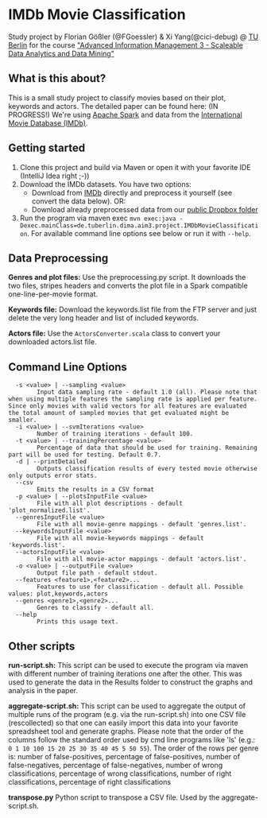 # IMDb Movie Classification

Study project by Florian Gößler (@FGoessler) & Xi Yang(@cici-debug) @ [TU Berlin](https://github.com/TU-Berlin-DIMA) for the course ["Advanced Information Management 3 - Scaleable Data Analytics and Data Mining"](http://www.dima.tu-berlin.de/menue/studium_und_lehre/masterstudium/aim-3/)


## What is this about?

This is a small study project to classify movies based on their plot, keywords and actors.
The detailed paper can be found here: (IN PROGRESS!)
We're using [Apache Spark](https://spark.apache.org) and data from the [International Movie Database (IMDb)](http://www.imdb.com).


## Getting started

1. Clone this project and build via Maven or open it with your favorite IDE (IntelliJ Idea right ;-))
2. Download the IMDb datasets. You have two options:
    - Download from [IMDb](http://www.imdb.com/interfaces) directly and preprocess it yourself (see convert the data below).
    OR:
    - Download already preprocessed data from our [public Dropbox folder](https://www.dropbox.com/sh/k7sbl2b707wpf21/AADhU4Q-K-6RWDCUGHzN9SBka?dl=0)
3. Run the program via maven exec ```mvn exec:java -Dexec.mainClass=de.tuberlin.dima.aim3.project.IMDbMovieClassification```. For available command line options see below or run it with ```--help```.
 
 
## Data Preprocessing
 
**Genres and plot files:**
Use the preprocessing.py script.
It downloads the two files, stripes headers and converts the plot file in a Spark compatible one-line-per-movie format.

**Keywords file:**
Download the keywords.list file from the FTP server and just delete the very long header and list of included keywords.

**Actors file:**
Use the ```ActorsConverter.scala``` class to convert your downloaded actors.list file.

 
## Command Line Options
 ```
   -s <value> | --sampling <value>
         Input data sampling rate - default 1.0 (all). Please note that when using multiple features the sampling rate is applied per feature. Since only movies with valid vectors for all features are evaluated the total amount of sampled movies that get evaluated might be smaller.
   -i <value> | --svmIterations <value>
         Number of training iterations - default 100.
   -t <value> | --trainingPercentage <value>
         Percentage of data that should be used for training. Remaining part will be used for testing. Default 0.7.
   -d | --printDetailed
         Outputs classification results of every tested movie otherwise only outputs error stats.
   --csv
         Emits the results in a CSV format
   -p <value> | --plotsInputFile <value>
         File with all plot descriptions - default 'plot_normalized.list'.
   --genresInputFile <value>
         File with all movie-genre mappings - default 'genres.list'.
   --keywordsInputFile <value>
         File with all movie-keywords mappings - default 'keywords.list'.
   --actorsInputFile <value>
         File with all movie-actor mappings - default 'actors.list'.
   -o <value> | --outputFile <value>
         Output file path - default stdout.
   --features <feature1>,<feature2>...
         Features to use for classification - default all. Possible values: plot,keywords,actors
   --genres <genre1>,<genre2>...
         Genres to classify - default all.
   --help
         Prints this usage text.
 ```
 
## Other scripts

**run-script.sh:**
This script can be used to execute the program via maven with different number of training iterations one after the other. This was used to generate the data in the Results folder to construct the graphs and analysis in the paper.

**aggregate-script.sh:**
This script can be used to aggregate the output of multiple runs of the program (e.g. via the run-script.sh) into one CSV file (rescollected) so that one can easily import this data into your favorite spreadsheet tool and generate graphs.
Please note that the order of the columns follow the standard order used by cmd line programs like 'ls' (e.g.: ``` 0 1 10 100 15 20 25 30 35 40 45 5 50 55 ```).
The order of the rows per genre is: number of false-positives, percentage of false-positives, number of false-negatives, percentage of false-negatives, number of wrong classifications, percentage of wrong classifications, number of right classifications, percentage of right classifications

**transpose.py**
Python script to transpose a CSV file. Used by the aggregate-script.sh.
